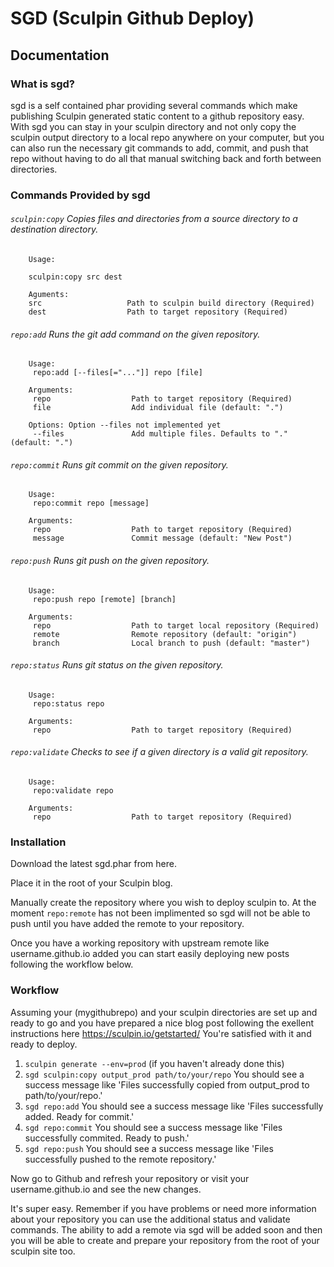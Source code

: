 # SGD (Sculpin Github Deploy)

## Documentation

### What is sgd?

sgd is a self contained phar providing several commands which make publishing Sculpin generated static content to a github repository easy. With sgd you can stay in your sculpin directory and not only copy the sculpin output directory to a local repo anywhere on your computer, but you can also run the necessary git commands to add, commit, and push that repo without having to do all that manual switching back and forth between directories.

### Commands Provided by sgd
###### `sculpin:copy` Copies files and directories from a source directory to a destination directory.
```
    Usage:
    
    sculpin:copy src dest
     
    Aguments:
    src                   Path to sculpin build directory (Required)
    dest                  Path to target repository (Required)
```
###### `repo:add`      Runs the git add command on the given repository.
```
    Usage:
     repo:add [--files[="..."]] repo [file]

    Arguments:
     repo                  Path to target repository (Required)
     file                  Add individual file (default: ".")

    Options: Option --files not implemented yet
     --files               Add multiple files. Defaults to "." (default: ".")
```
###### `repo:commit` Runs git commit on the given repository.
```
    Usage:
     repo:commit repo [message]

    Arguments:
     repo                  Path to target repository (Required)
     message               Commit message (default: "New Post")
```
###### `repo:push`     Runs git push on the given repository.
```
    Usage:
     repo:push repo [remote] [branch]

    Arguments:
     repo                  Path to target local repository (Required)
     remote                Remote repository (default: "origin")
     branch                Local branch to push (default: "master")
```
###### `repo:status` Runs git status on the given repository.
```
    Usage:
     repo:status repo

    Arguments:
     repo                  Path to target repository (Required)
```
###### `repo:validate` Checks to see if a given directory is a valid git repository.
```
    Usage:
     repo:validate repo

    Arguments:
     repo                  Path to target repository (Required)
```

### Installation
Download the latest sgd.phar from here.

Place it in the root of your Sculpin blog.

Manually create the repository where you wish to deploy sculpin to. At the moment `repo:remote` has not been implimented so sgd will not be able to push until you have added the remote to your repository.

Once you have a working repository with upstream remote like username.github.io added you can start easily deploying new posts following the workflow below.

### Workflow
Assuming your (mygithubrepo) and your sculpin directories are set up and ready to go and you have prepared a nice blog post following the exellent instructions here https://sculpin.io/getstarted/ You're satisfied with it and ready to deploy.

1. `sculpin generate --env=prod` (if you haven't already done this)
2. `sgd sculpin:copy output_prod path/to/your/repo`
You should see a success message like 'Files successfully copied from output_prod to path/to/your/repo.'
3. `sgd repo:add`
You should see a success message like 'Files successfully added. Ready for commit.'
4. `sgd repo:commit`
You should see a success message like 'Files successfully commited. Ready to push.'
5. `sgd repo:push`
You should see a success message like 'Files successfully pushed to the remote repository.'

Now go to Github and refresh your repository or visit your username.github.io and see the new changes.

It's super easy. Remember if you have problems or need more information about your repository you can use the additional status and validate commands. The ability to add a remote via sgd will be added soon and then you will be able to create and prepare your repository from the root of your sculpin site too.
